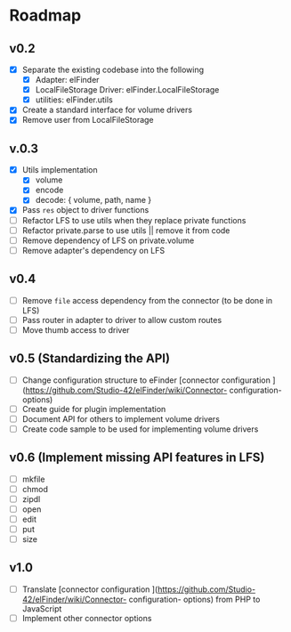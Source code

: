 # Roadmap

## v0.2
- [x] Separate the existing codebase into the following
	- [x] Adapter: elFinder 
	- [x] LocalFileStorage Driver: elFinder.LocalFileStorage
	- [x] utilities: elFinder.utils
- [x] Create a standard interface for volume drivers
- [x] Remove user from LocalFileStorage

## v.0.3
- [x] Utils implementation
	- [x] volume
	- [x] encode
	- [x] decode: { volume, path, name }
- [x] Pass `res` object to driver functions
- [ ] Refactor LFS to use utils when they replace private functions
- [ ] Refactor private.parse to use utils || remove it from code
- [ ] Remove dependency of LFS on private.volume
- [ ] Remove adapter's dependency on LFS

## v0.4
- [ ] Remove `file` access dependency from the connector (to be done in LFS)
- [ ] Pass router in adapter to driver to allow custom routes
- [ ] Move thumb access to driver

## v0.5 (Standardizing the API)
- [ ] Change configuration structure to eFinder [connector configuration ](https://github.com/Studio-42/elFinder/wiki/Connector- configuration- options)
- [ ] Create guide for plugin implementation
- [ ] Document API for others to implement volume drivers
- [ ] Create code sample to be used for implementing volume drivers

## v0.6 (Implement missing API features in LFS)
- [ ] mkfile
- [ ] chmod
- [ ] zipdl
- [ ] open
- [ ] edit
- [ ] put
- [ ] size

## v1.0
- [ ] Translate [connector configuration ](https://github.com/Studio-42/elFinder/wiki/Connector- configuration- options) from PHP to JavaScript
- [ ] Implement other connector options
